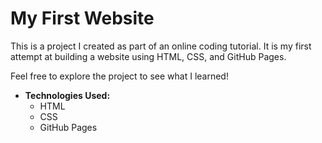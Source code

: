 # My First Website

This is a project I created as part of an online coding tutorial. It is my first attempt at building a website using HTML, CSS, and GitHub Pages.

Feel free to explore the project to see what I learned!

* **Technologies Used:**
    * HTML
    * CSS
    * GitHub Pages
